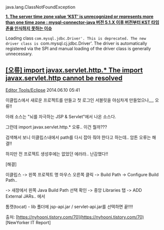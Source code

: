 java.lang.ClassNotFoundException



[**1. The server time zone value ‘KST’ is unrecognized or represents more than one time zone : mysql-connector-java 버전 5.1.X 이후 버전부터 KST 타임존을 인식하지 못하는 이슈**](https://yenaworldblog.wordpress.com/2018/01/24/java-mysql-%EC%97%B0%EB%8F%99%EC%8B%9C-%EB%B0%9C%EC%83%9D%ED%95%98%EB%8A%94-%EC%97%90%EB%9F%AC-%EB%AA%A8%EC%9D%8C/)



Loading class `com.mysql.jdbc.Driver'. This is deprecated. The new driver class is `com.mysql.cj.jdbc.Driver'. The driver is automatically registered via the SPI and manual loading of the driver class is generally unnecessary.



## [[오류] import javax.servlet.http.* The import javax.servlet.http cannot be resolved](https://nyhooni.tistory.com/70)

[Editor Tools/Eclipse](https://nyhooni.tistory.com/category/Editor%20Tools/Eclipse) 2014.06.10 05:41

이클립스에서 새로운 프로젝트를 만들고 첫 로그인 서블릿을 야심차게 만들었으나,,,, 오류!!  

아래 소스는 "뇌를 자극하는 JSP & Servlet"에서 나온 소스다.  

그런데 import javax.servlet.http.* 오류.. 이건 뭘까???  

검색해서 보니 이클립스내에서 path를 다시 잡아 줘야 한다고 하는데.. 암튼 오류는 해결!!

하지만 전 프로젝트 생성후에는 없었던 에러라.. 난감했다!!

  
  [해결]  

이클립스 -> 왼쪽 프로젝트 명 마우스 오른쪽 클릭 -> Build Path -> Configure Build Path..

-> 새창에서 왼쪽 Java Build Path 선택 확인 -> 중앙 Libraries 탭 -> ADD External JARs.. 에서

톰캣(tocat) - lib 폴더에 jsp-api.jar / servlet-api.jar를 선택하면 끝!!!!  


출처: [https://nyhooni.tistory.com/70](https://nyhooni.tistory.com/70) [NewYorker IT Report]  

<!--stackedit_data:
eyJoaXN0b3J5IjpbLTEyMjgzOTcxMjcsODA4MTM0MzgxLC0xMD
c0Nzc3NDI0XX0=
-->